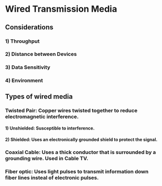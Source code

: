 # Wired Transmission Media

## Considerations

### 1) Throughput

### 2) Distance between Devices

### 3) Data Sensitivity

### 4) Environment

## Types of wired media

### Twisted Pair: Copper wires twisted together to reduce electromagnetic interference.

#### 1) Unshielded: Susceptible to interference.

#### 2) Shielded: Uses an electronically grounded shield to protect the signal.

### Coaxial Cable: Uses a thick conductor that is surrounded by a grounding wire. Used in Cable TV.

### Fiber optic: Uses light pulses to transmit information down fiber lines insteal of electronic pulses.
